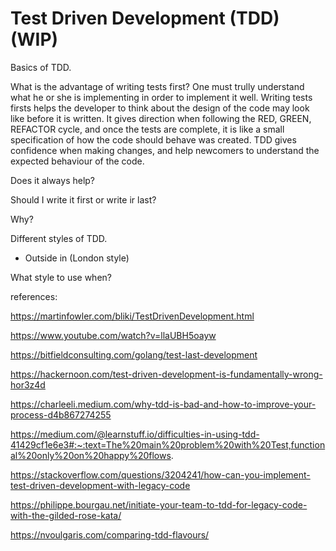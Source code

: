 # Test Driven Development (TDD)  (WIP)



Basics of TDD.

What is the advantage of writing tests first?
One must trully understand what he or she is implementing in order to implement it well. Writing tests firsts helps the developer to think about the design of the code may look like before it is written. It gives direction when following the RED, GREEN, REFACTOR cycle, and once the tests are complete, it is like a small specification of how the code should behave was created. TDD gives confidence when making changes, and help newcomers to understand the expected behaviour of the code. 

Does it always help? 


Should I write it first or write ir last?

Why?


Different styles of TDD. 
 - Outside in (London style)


What style to use when?


references:

https://martinfowler.com/bliki/TestDrivenDevelopment.html

https://www.youtube.com/watch?v=llaUBH5oayw

https://bitfieldconsulting.com/golang/test-last-development

https://hackernoon.com/test-driven-development-is-fundamentally-wrong-hor3z4d

https://charleeli.medium.com/why-tdd-is-bad-and-how-to-improve-your-process-d4b867274255

https://medium.com/@learnstuff.io/difficulties-in-using-tdd-41429cf1e6e3#:~:text=The%20main%20problem%20with%20Test,functional%20only%20on%20happy%20flows.

https://stackoverflow.com/questions/3204241/how-can-you-implement-test-driven-development-with-legacy-code

https://philippe.bourgau.net/initiate-your-team-to-tdd-for-legacy-code-with-the-gilded-rose-kata/

https://nvoulgaris.com/comparing-tdd-flavours/

